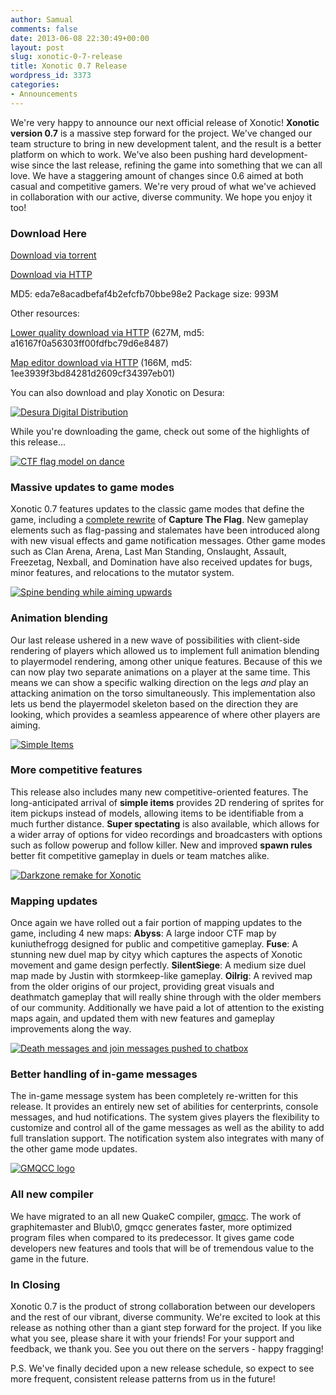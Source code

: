 ```yaml
---
author: Samual
comments: false
date: 2013-06-08 22:30:49+00:00
layout: post
slug: xonotic-0-7-release
title: Xonotic 0.7 Release
wordpress_id: 3373
categories:
- Announcements
---
```


We're very happy to announce our next official release of Xonotic! **Xonotic version 0.7** is a massive step forward for the project. We've changed our team structure to bring in new development talent, and the result is a better platform on which to work. We've also been pushing hard development-wise since the last release, refining the game into something that we can all love. We have a staggering amount of changes since 0.6 aimed at both casual and competitive gamers. We're very proud of what we've achieved in collaboration with our active, diverse community. We hope you enjoy it too!

### Download Here

[Download via torrent](http://dl.xonotic.org/xonotic-0.7.0.zip.torrent)

[Download via HTTP](http://dl.xonotic.org/xonotic-0.7.0.zip)

MD5: eda7e8acadbefaf4b2efcfb70bbe98e2
Package size: 993M

Other resources:

[Lower quality download via HTTP](http://dl.xonotic.org/xonotic-0.7.0-low.zip) (627M, md5: a16167f0a56303ff00fdfbc79d6e8487)

[Map editor download via HTTP](http://dl.xonotic.org/xonotic-0.7.0-mappingsupport.zip) (166M, md5: 1ee3939f3bd84281d2609cf34397eb01)

You can also download and play Xonotic on Desura:

[![Desura Digital Distribution](http://button.desura.com/play/outline/games/12648.png)](http://www.desura.com/games/xonotic)

While you're downloading the game, check out some of the highlights of this release...

[![CTF flag model on dance](http://www.xonotic.org/m/uploads/2013/06/xonotic20130607214802-00-200x200.jpg)](http://www.xonotic.org/m/uploads/2013/06/xonotic20130607214802-00.jpg)

### Massive updates to game modes

Xonotic 0.7 features updates to the classic game modes that define the game, including a [complete rewrite](http://forums.xonotic.org/showthread.php?tid=3491) of **Capture The Flag**. New gameplay elements such as flag-passing and stalemates have been introduced along with new visual effects and game notification messages. Other game modes such as Clan Arena, Arena, Last Man Standing, Onslaught, Assault, Freezetag, Nexball, and Domination have also received updates for bugs, minor features, and relocations to the mutator system.

[![Spine bending while aiming upwards](http://www.xonotic.org/m/uploads/2013/06/xonotic20130607220340-00-200x200.jpg)](http://www.xonotic.org/m/uploads/2013/06/xonotic20130607220340-00.jpg)

### Animation blending

Our last release ushered in a new wave of possibilities with client-side rendering of players which allowed us to implement full animation blending to playermodel rendering, among other unique features. Because of this we can now play two separate animations on a player at the same time. This means we can show a specific walking direction on the legs _and_ play an attacking animation on the torso simultaneously. This implementation also lets us bend the playermodel skeleton based on the direction they are looking, which provides a seamless appearence of where other players are aiming.

[![Simple Items](http://www.xonotic.org/m/uploads/2013/06/simpleitems.jpg)](http://www.xonotic.org/m/uploads/2013/06/xonotic20130607215456-00.jpg)

### More competitive features

This release also includes many new competitive-oriented features. The long-anticipated arrival of **simple items** provides 2D rendering of sprites for item pickups instead of models, allowing items to be identifiable from a much further distance. **Super spectating** is also available, which allows for a wider array of options for video recordings and broadcasters with options such as follow powerup and follow killer. New and improved **spawn rules** better fit competitive gameplay in duels or team matches alike.

[![Darkzone remake for Xonotic](http://www.xonotic.org/m/uploads/2013/06/newmaps-200x200.jpg)](http://www.xonotic.org/m/uploads/2013/06/newmaps.jpg)

### Mapping updates

Once again we have rolled out a fair portion of mapping updates to the game, including 4 new maps: **Abyss**: A large indoor CTF map by kuniuthefrogg designed for public and competitive gameplay. **Fuse**: A stunning new duel map by cityy which captures the aspects of Xonotic movement and game design perfectly. **SilentSiege**: A medium size duel map made by Justin with stormkeep-like gameplay. **Oilrig**: A revived map from the older origins of our project, providing great visuals and deathmatch gameplay that will really shine through with the older members of our community. Additionally we have paid a lot of attention to the existing maps again, and updated them with new features and gameplay improvements along the way.

[![Death messages and join messages pushed to chatbox](http://www.xonotic.org/m/uploads/2013/06/chatbox.jpg)](http://www.xonotic.org/m/uploads/2013/06/chatbox.jpg)

### Better handling of in-game messages

The in-game message system has been completely re-written for this release. It provides an entirely new set of abilities for centerprints, console messages, and hud notifications. The system gives players the flexibility to customize and control all of the game messages as well as the ability to add full translation support. The notification system also integrates with many of the other game mode updates.

[![GMQCC logo](http://www.xonotic.org/m/uploads/2013/06/gmqcc-logo-200x200.jpg)](http://www.xonotic.org/m/uploads/2013/06/gmqcc-logo.jpg)

### All new compiler

We have migrated to an all new QuakeC compiler, [gmqcc](https://github.com/graphitemaster/gmqcc). The work of graphitemaster and Blub\0, gmqcc generates faster, more optimized program files when compared to its predecessor. It gives game code developers new features and tools that will be of tremendous value to the game in the future.

### **In Closing**

Xonotic 0.7 is the product of strong collaboration between our developers and the rest of our vibrant, diverse community. We're excited to look at this release as nothing other than a giant step forward for the project. If you like what you see, please share it with your friends! For your support and feedback, we thank you. See you out there on the servers - happy fragging!

P.S. We've finally decided upon a new release schedule, so expect to see more frequent, consistent release patterns from us in the future!
